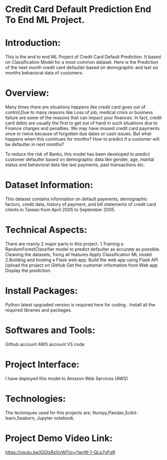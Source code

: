 # Credit Card Default Prediction End To End ML Project.


# Introduction:
This is the end to end ML Project of Credit Card Default Prediction. It based on Classification Model for a most common dataset. Here is the Prediction of the next month credit card defaulter based on demographic and last six months behavioral data of customers.

# Overview:
Many times there are situations happens like credit card goes out of control;Due to many reasons like Loss of job, medical crisis or business failure are some of the reasons that can impact your finances. In fact, credit card debts are usually the first to get out of hand in such situations due to Finance charges and penalties.
We may have missed credit card payments once or twice because of forgotten due dates or cash issues. But what happens when this continues for months? How to predict if a customer will be defaulter in next months?

To reduce the risk of Banks, this model has been developed to predict customer defaulter based on demographic data like gender, age, marital status and behavioral data like last payments, past transactions etc.

# Dataset Information:
This dataset contains information on default payments, demographic factors, credit data, history of payment, and bill statements of credit card clients in Taiwan from April 2005 to September 2005.

# Technical Aspects:
There are mainly 2 major parts in this project.
1.Training a RandomForestClassifier model to predict defaulter as accurate as possible.
Cleaning the datasets, fixing all features
Apply Classification ML model
2.Building and hosting a Flask web app.
Build the web app using Flask API
Upload the project on GitHub
Get the customer information from Web app
Display the prediction.

# Install Packages:
Python latest upgraded version is required here for coding .
Install all the required libraries and packages.

# Softwares and Tools:
Github account
AWS account
VS code


# Project Interface:
I have deployed this model to Amazon Web Services (AWS)


# Technologies:
The techniques used for this projects are; Numpy,Pandas,Scikit-learn,Seaborn,
Jupyter notebook.

# Project Demo Video Link:
https://youtu.be/iGDIzRz0vWI?si=r1wrW-1-QLp7vFgR



